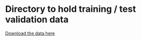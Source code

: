 # Directory to hold training / test validation data

[Download the data here](https://www.dropbox.com/sh/61uegl2xsf3j50f/AAAdoXKu42Of3yztkAdot1E_a?dl=0)
